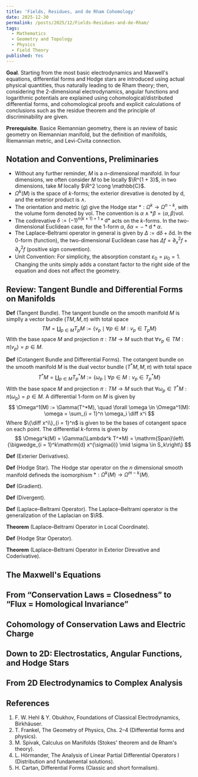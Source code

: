 ```yaml
---
title: 'Fields, Residues, and de Rham Cohomology'
date: 2025-12-30
permalink: /posts/2025/12/Fields-Residues-and-de-Rham/
tags:
  - Mathematics
  - Geometry and Topology
  - Physics
  - Field Theory
published: Yes
---
```

**Goal**. Starting from the most basic electrodynamics and Maxwell's equations, differential forms and Hodge stars are introduced using actual physical quantities, thus naturally leading to de Rham theory; then, considering the 2-dimensional electrodynamics, angular functions and logarithmic potentials are explained using cohomological/distributed differential forms, and cohomological proofs and explicit calculations of conclusions such as the residue theorem and the principle of discriminability are given.

**Prerequisite**. Basice Riemannian geometry, there is an review of basic geometry on Riemannian manifold, but the definition of manifolds, Riemannian metric, and Levi-Civita connection.

Notation and Conventions, Preliminaries
---

- Without any further reminder, $M$ is a $n$-dimensional manifold. In four dimensions, we often consider $M$ to be locally $\R^{1 + 3}$, in two dimensions, take $M$ locally $\R^2 \cong \mathbb{C}$.
- $\Omega^k(M)$ is the space of $k$-forms; the exterior direvative is denoted by $\mathrm d$, and the exterior product is $\wedge$.
- The orientation and metric $(g)$ give the Hodge star $*:\Omega^k\to\Omega^{n-k}$, with the volume form denoted by $\mathrm{vol}$. The convention is $\alpha\wedge*\beta=\langle\alpha,\beta\rangle \mathrm{vol}$.
- The codirevative $\delta:=(-1)^{n(k+1)+1}*\mathrm d*$ acts on the $k$-forms. In the two-dimensional Euclidean case, for the 1-form $\alpha$, $\delta\alpha=-*\mathrm d*\alpha$.
- The Laplace–Beltrami operator in general is given by $\Delta:=\mathrm d\delta+\delta\mathrm d$. In the 0-form (function), the two-dimensional Euclidean case has $\Delta f=\partial_x^2f+\partial_y^2f$ (positive sign convention).
- Unit Convention: For simplicity, the absorption constant $\varepsilon_0=\mu_0=1$. Changing the units simply adds a constant factor to the right side of the equation and does not affect the geometry.

Review: Tangent Bundle and Differential Forms on Manifolds
---

**Def** (Tangent Bundle). The tangent bundle on the smooth manifold $M$ is simplly a vector bundle $(TM, M, \pi)$ with total space
$$
TM = \coprod_{p \in M} T_pM := \big\{ v_p \mid \forall p \in M: v_p \in T_pM \big\}
$$
With the base space $M$ and projection $\pi: TM \to M$ such that $\forall v_p \in TM: \pi(v_p) = p \in M$.

**Def** (Cotangent Bundle and Differential Forms). The cotangent bundle on the smooth manifold $M$ is the dual vector bundle $(T^*M, M, \pi)$ with total space
$$
T^*M = \coprod_{p \in M} T_p^*M := \big\{ \omega_p \mid \forall p \in M: v_p \in T_p^*M \big\}
$$
With the base space $M$ and projection $\pi: TM \to M$ such that $\forall \omega_p \in T^*M: \pi(\omega_p) = p \in M$. A differential 1-form on $M$ is given by 
$$
\Omega^1(M) := \Gamma(T^*M), \quad \forall \omega \in \Omega^1(M): \omega = \sum_{i = 1}^n \omega_i \diff x^i
$$
Where $\{\diff x^i\}_{i = 1}^n$ is given to be the bases of cotangent space on each point. The differential $k$-forms is given by 
$$
\Omega^k(M) = \Gamma(\Lambda^k T^*M) = \mathrm{Span}\left\{\bigwedge_{i = 1}^k\mathrm{d} x^{\sigma(i)} \mid \sigma \in S_k\right\}
$$

**Def** (Exterier Derivatives).

**Def** (Hodge Star). The Hodge star operator on the $n$ dimensional smooth manifold defineds the isomorphism $*: \Omega^{k}(M) \to \Omega^{m - k}(M)$.

**Def** (Gradient).

**Def** (Divergent).

**Def** (Laplace–Beltrami Operator). The Laplace–Beltrami operator is the generalization of the Laplacian on $\R$.

**Theorem** (Laplace–Beltrami Operator in Local Coordinate).

**Def** (Hodge Star Operator).

**Theorem** (Laplace–Beltrami Operator in Exterior Direvative and Coderivative).

The Maxwell's Equations
---

From “Conservation Laws = Closedness” to “Flux = Homological Invariance”
---

Cohomology of Conservation Laws and Electric Charge
---

Down to 2D: Electrostatics, Angular Functions, and Hodge Stars
---

From 2D Electrodynamics to Complex Analysis
---

References
---

1. F. W. Hehl & Y. Obukhov, Foundations of Classical Electrodynamics, Birkhäuser.
2. T. Frankel, The Geometry of Physics, Chs. 2–4 (Differential forms and physics).
3. M. Spivak, Calculus on Manifolds (Stokes' theorem and de Rham's theory).
4. L. Hörmander, The Analysis of Linear Partial Differential Operators I (Distribution and fundamental solutions).
5. H. Cartan, Differential Forms (Classic and short formalism).
